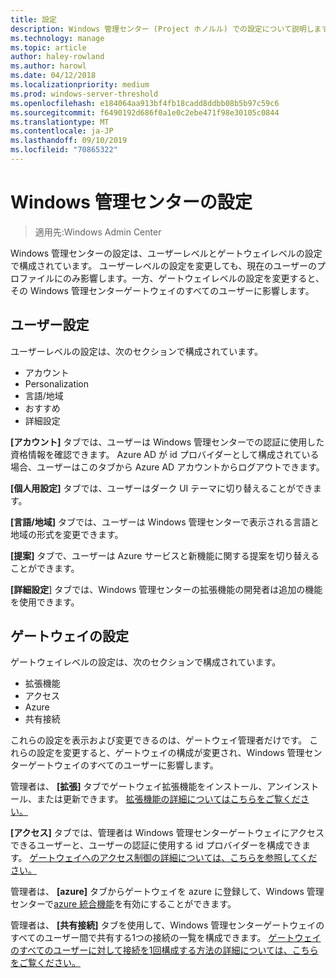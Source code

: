 ```yaml
---
title: 設定
description: Windows 管理センター (Project ホノルル) での設定について説明します。 ユーザー設定を使用すると、ユーザーは言語や地域などの設定を変更できます。 ゲートウェイの設定により、管理者はゲートウェイを構成できます。
ms.technology: manage
ms.topic: article
author: haley-rowland
ms.author: harowl
ms.date: 04/12/2018
ms.localizationpriority: medium
ms.prod: windows-server-threshold
ms.openlocfilehash: e184064aa913bf4fb18cadd8ddbb08b5b97c59c6
ms.sourcegitcommit: f6490192d686f0a1e0c2ebe471f98e30105c0844
ms.translationtype: MT
ms.contentlocale: ja-JP
ms.lasthandoff: 09/10/2019
ms.locfileid: "70865322"
---
```

# <a name="windows-admin-center-settings"></a>Windows 管理センターの設定

> 適用先:Windows Admin Center

Windows 管理センターの設定は、ユーザーレベルとゲートウェイレベルの設定で構成されています。 ユーザーレベルの設定を変更しても、現在のユーザーのプロファイルにのみ影響します。一方、ゲートウェイレベルの設定を変更すると、その Windows 管理センターゲートウェイのすべてのユーザーに影響します。

## <a name="user-settings"></a>ユーザー設定

ユーザーレベルの設定は、次のセクションで構成されています。

- アカウント
- Personalization
- 言語/地域
- おすすめ
- 詳細設定

**[アカウント]** タブでは、ユーザーは Windows 管理センターでの認証に使用した資格情報を確認できます。 Azure AD が id プロバイダーとして構成されている場合、ユーザーはこのタブから Azure AD アカウントからログアウトできます。

**[個人用設定]** タブでは、ユーザーはダーク UI テーマに切り替えることができます。

**[言語/地域]** タブでは、ユーザーは Windows 管理センターで表示される言語と地域の形式を変更できます。

**[提案]** タブで、ユーザーは Azure サービスと新機能に関する提案を切り替えることができます。

**[詳細設定**] タブでは、Windows 管理センターの拡張機能の開発者は追加の機能を使用できます。

## <a name="gateway-settings"></a>ゲートウェイの設定

ゲートウェイレベルの設定は、次のセクションで構成されています。

- 拡張機能
- アクセス
- Azure
- 共有接続

これらの設定を表示および変更できるのは、ゲートウェイ管理者だけです。 これらの設定を変更すると、ゲートウェイの構成が変更され、Windows 管理センターゲートウェイのすべてのユーザーに影響します。

管理者は、 **[拡張]** タブでゲートウェイ拡張機能をインストール、アンインストール、または更新できます。 [拡張機能の詳細についてはこちらをご覧ください。](using-extensions.md)

**[アクセス]** タブでは、管理者は Windows 管理センターゲートウェイにアクセスできるユーザーと、ユーザーの認証に使用する id プロバイダーを構成できます。 [ゲートウェイへのアクセス制御の詳細については、こちらを参照してください。](user-access-control.md)

管理者は、 **[azure]** タブからゲートウェイを azure に登録して、Windows 管理センターで[azure 統合機能](azure-integration.md)を有効にすることができます。

管理者は、 **[共有接続]** タブを使用して、Windows 管理センターゲートウェイのすべてのユーザー間で共有する1つの接続の一覧を構成できます。 [ゲートウェイのすべてのユーザーに対して接続を1回構成する方法の詳細については、こちらをご覧ください。](shared-connections.md)